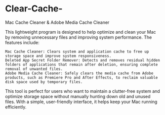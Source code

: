# Clear-Cache-
Mac Cache Cleaner & Adobe Media Cache Cleaner

This lightweight program is designed to help optimize and clean your Mac by removing unnecessary files and improving system performance. The features include:

    Mac Cache Cleaner: Clears system and application cache to free up storage space and improve system responsiveness.
    Deleted App Secret Folder Remover: Detects and removes residual hidden folders of applications that remain after deletion, ensuring complete removal of unwanted files.
    Adobe Media Cache Cleaner: Safely clears the media cache from Adobe products, such as Premiere Pro and After Effects, to reclaim valuable disk space used by temporary files.

This tool is perfect for users who want to maintain a clutter-free system and optimize storage space without manually hunting down old and unused files. With a simple, user-friendly interface, it helps keep your Mac running efficiently.
